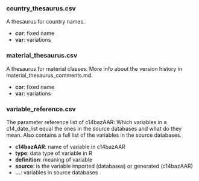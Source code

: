 ### country_thesaurus.csv

A thesaurus for country names.

- **cor**: fixed name
- **var**: variations

### material_thesaurus.csv

A thesaurus for material classes. More info about the version history in material_thesaurus_comments.md.

- **cor**: fixed name
- **var**: variations

### variable_reference.csv

The parameter reference list of c14bazAAR: Which variables in a c14_date_list equal the ones in the source databases and what do they mean. Also contains a full list of the variables in the source databases.

- **c14bazAAR**: name of variable in c14bazAAR
- **type**: data type of variable in R
- **definition**: meaning of variable
- **source**: is the variable imported (databases) or generated (c14bazAAR)
- **...**: variables in source databases
